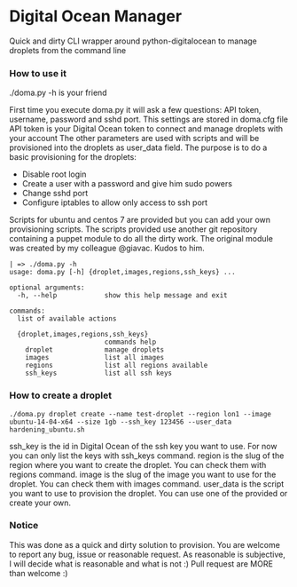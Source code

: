 # Digital Ocean Manager
Quick and dirty CLI wrapper around python-digitalocean to manage droplets from the command line

### How to use it
./doma.py -h is your friend

First time you execute doma.py it will ask a few questions: API token, username, password and sshd port.
This settings are stored in doma.cfg file
API token is your Digital Ocean token to connect and manage droplets with your account
The other parameters are used with scripts and will be provisioned into the droplets as user_data field. The purpose is to do a basic provisioning for the droplets:
- Disable root login
- Create a user with a password and give him sudo powers
- Change sshd port
- Configure iptables to allow only access to ssh port

Scripts for ubuntu and centos 7 are provided but you can add your own provisioning scripts.
The scripts provided use another git repository containing a puppet module to do all the dirty work.
The original module was created by my colleague @giavac. Kudos to him.

```
| => ./doma.py -h
usage: doma.py [-h] {droplet,images,regions,ssh_keys} ...

optional arguments:
  -h, --help            show this help message and exit

commands:
  list of available actions

  {droplet,images,regions,ssh_keys}
                        commands help
    droplet             manage droplets
    images              list all images
    regions             list all regions available
    ssh_keys            list all ssh keys
```

### How to create a droplet
```
./doma.py droplet create --name test-droplet --region lon1 --image ubuntu-14-04-x64 --size 1gb --ssh_key 123456 --user_data hardening_ubuntu.sh
```
ssh_key is the id in Digital Ocean of the ssh key you want to use. For now you can only list the keys with ssh_keys command.
region is the slug of the region where you want to create the droplet. You can check them with regions command.
image is the slug of the image you want to use for the droplet. You can check them with images command.
user_data is the script you want to use to provision the droplet. You can use one of the provided or create your own.

### Notice
This was done as a quick and dirty solution to provision.
You are welcome to report any bug, issue or reasonable request. As reasonable is subjective, I will decide what is reasonable and what is not :)
Pull request are MORE than welcome :)
